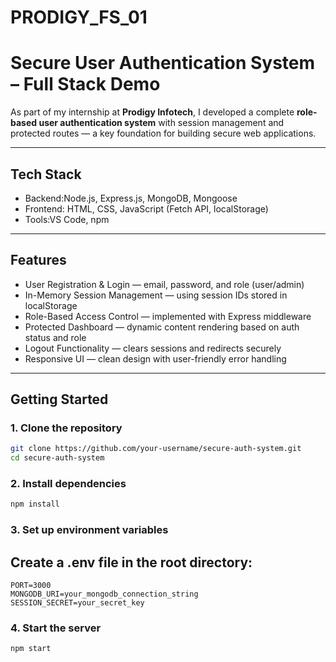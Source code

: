 # PRODIGY_FS_01

# Secure User Authentication System – Full Stack Demo

As part of my internship at **Prodigy Infotech**, I developed a complete **role-based user authentication system** with session management and protected routes — a key foundation for building secure web applications.  

---

## Tech Stack
- Backend:Node.js, Express.js, MongoDB, Mongoose  
- Frontend: HTML, CSS, JavaScript (Fetch API, localStorage)  
- Tools:VS Code, npm  

---

## Features
-  User Registration & Login — email, password, and role (user/admin)  
-  In-Memory Session Management — using session IDs stored in localStorage  
-  Role-Based Access Control — implemented with Express middleware  
-  Protected Dashboard — dynamic content rendering based on auth status and role  
-  Logout Functionality — clears sessions and redirects securely  
-  Responsive UI — clean design with user-friendly error handling  

---

## Getting Started

### 1. Clone the repository
```bash
git clone https://github.com/your-username/secure-auth-system.git
cd secure-auth-system
```

### 2. Install dependencies
```bash
npm install
```
### 3. Set up environment variables
## Create a .env file in the root directory:
```env
PORT=3000
MONGODB_URI=your_mongodb_connection_string
SESSION_SECRET=your_secret_key
```

### 4. Start the server
```bash
npm start
```
